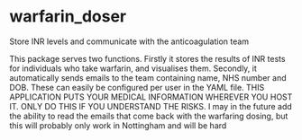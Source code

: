 # warfarin_doser
Store INR levels and communicate with the anticoagulation team

This package serves two functions. Firstly it stores the 
  results of INR tests for individuals who take warfarin, and visualises them. 
  Secondly, it automatically sends emails to the team containing name, NHS number 
  and DOB. These can easily be configured per user in the YAML file. THIS 
  APPLICATION PUTS YOUR MEDICAL INFORMATION WHEREVER YOU HOST IT. ONLY DO THIS IF 
  YOU UNDERSTAND THE RISKS. I may in the future add the ability to read the 
  emails that come back with the warfaring dosing, but this will probably only 
  work in Nottingham and will be hard
